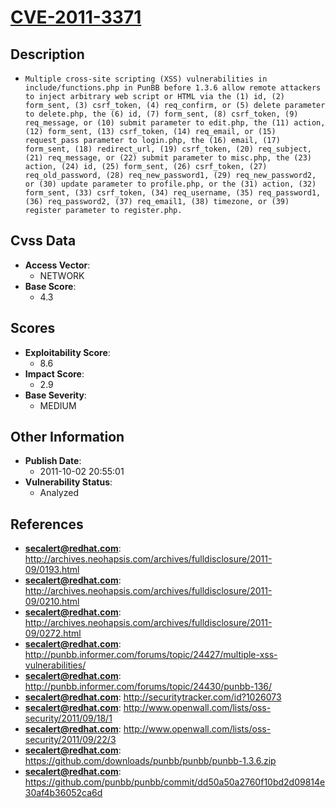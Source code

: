 
# [CVE-2011-3371](https://cve.mitre.org/cgi-bin/cvename.cgi?name=CVE-2011-3371)

## Description

- `Multiple cross-site scripting (XSS) vulnerabilities in include/functions.php in PunBB before 1.3.6 allow remote attackers to inject arbitrary web script or HTML via the (1) id, (2) form_sent, (3) csrf_token, (4) req_confirm, or (5) delete parameter to delete.php, the (6) id, (7) form_sent, (8) csrf_token, (9) req_message, or (10) submit parameter to edit.php, the (11) action, (12) form_sent, (13) csrf_token, (14) req_email, or (15) request_pass parameter to login.php, the (16) email, (17) form_sent, (18) redirect_url, (19) csrf_token, (20) req_subject, (21) req_message, or (22) submit parameter to misc.php, the (23) action, (24) id, (25) form_sent, (26) csrf_token, (27) req_old_password, (28) req_new_password1, (29) req_new_password2, or (30) update parameter to profile.php, or the (31) action, (32) form_sent, (33) csrf_token, (34) req_username, (35) req_password1, (36) req_password2, (37) req_email1, (38) timezone, or (39) register parameter to register.php.`

## Cvss Data

- **Access Vector**:
  - NETWORK
- **Base Score**:
  - 4.3

## Scores

- **Exploitability Score**:
  - 8.6
- **Impact Score**:
  - 2.9
- **Base Severity**:
  - MEDIUM

## Other Information

- **Publish Date**:
  - 2011-10-02 20:55:01
- **Vulnerability Status**:
  - Analyzed

## References

- **secalert@redhat.com**: http://archives.neohapsis.com/archives/fulldisclosure/2011-09/0193.html
- **secalert@redhat.com**: http://archives.neohapsis.com/archives/fulldisclosure/2011-09/0210.html
- **secalert@redhat.com**: http://archives.neohapsis.com/archives/fulldisclosure/2011-09/0272.html
- **secalert@redhat.com**: http://punbb.informer.com/forums/topic/24427/multiple-xss-vulnerabilities/
- **secalert@redhat.com**: http://punbb.informer.com/forums/topic/24430/punbb-136/
- **secalert@redhat.com**: http://securitytracker.com/id?1026073
- **secalert@redhat.com**: http://www.openwall.com/lists/oss-security/2011/09/18/1
- **secalert@redhat.com**: http://www.openwall.com/lists/oss-security/2011/09/22/3
- **secalert@redhat.com**: https://github.com/downloads/punbb/punbb/punbb-1.3.6.zip
- **secalert@redhat.com**: https://github.com/punbb/punbb/commit/dd50a50a2760f10bd2d09814e30af4b36052ca6d

